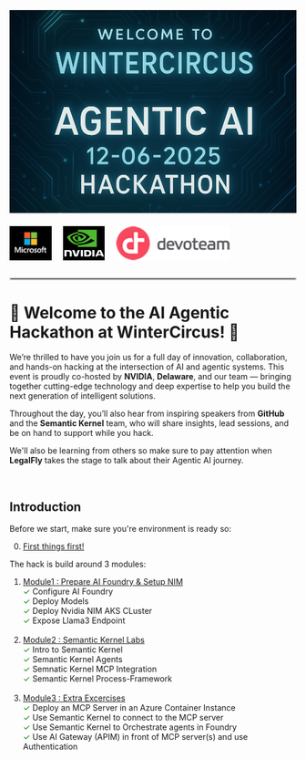 ![](images/image.png)

<div style="display: flex; align-items: center; gap: 20px; margin: 20px 0;">
  <img src="images/ms_logo.png" alt="Microsoft Logo" height="60" />
  <img src="images/nvidia_logo.png" alt="NVIDIA Logo" height="60" />
  <img src="images/devoteam_logo.png" alt="Devoteam Logo" height="60" />
</div>

<hr style="border: 2px solid #ccc; margin: 30px 0;">

# 🎉 Welcome to the AI Agentic Hackathon at WinterCircus! 🎉

We’re thrilled to have you join us for a full day of innovation, collaboration, and hands-on hacking at the intersection of AI and agentic systems. This event is proudly co-hosted by **NVIDIA**, **Delaware**, and our team — bringing together cutting-edge technology and deep expertise to help you build the next generation of intelligent solutions.

Throughout the day, you’ll also hear from inspiring speakers from **GitHub** and the **Semantic Kernel** team, who will share insights, lead sessions, and be on hand to support while you hack.

We'll also be learning from others so make sure to pay attention when **LegalFly** takes the stage to talk about
their Agentic AI journey.

<br>

## Introduction

Before we start, make sure you're environment is ready so:

0. [First things first!](/Module0%20[Pre-reqs]/readme.md)

The hack is build around 3 modules:

1. [Module1 : Prepare AI Foundry & Setup NIM](/Module1%20[Prep%20and%20NIM]/readme.md)
   <br>
   <span style="color: green;">✓</span> Configure AI Foundry
   <br>
   <span style="color: green;">✓</span> Deploy Models
   <br>
   <span style="color: green;">✓</span> Deploy Nvidia NIM AKS CLuster
   <br>
   <span style="color: green;">✓</span> Expose Llama3 Endpoint
   <br>
   <br>
2. [Module2 : Semantic Kernel Labs](Module2%20[Semantic%20Kernel]/readme.md)
   <br>
   <span style="color: green;">✓</span> Intro to Semantic Kernel
   <br>
   <span style="color: green;">✓</span> Semantic Kernel Agents
   <br>
   <span style="color: green;">✓</span> Semnatic Kernel MCP Integration
   <br>
   <span style="color: green;">✓</span> Semantic Kernel Process-Framework
   <br>
   <br>
3. [Module3 : Extra Excercises](/Module3%20[Extra%20exercises]/readme.md)
   <br>
   <span style="color: green;">✓</span> Deploy an MCP Server in an Azure Container Instance
   <br>
   <span style="color: green;">✓</span> Use Semantic Kernel to connect to the MCP server
   <br>
   <span style="color: green;">✓</span> Use Semantic Kernel to Orchestrate agents in Foundry
   <br>
   <span style="color: green;">✓</span> Use AI Gateway (APIM) in front of MCP server(s) and use Authentication
   <br>
   
   